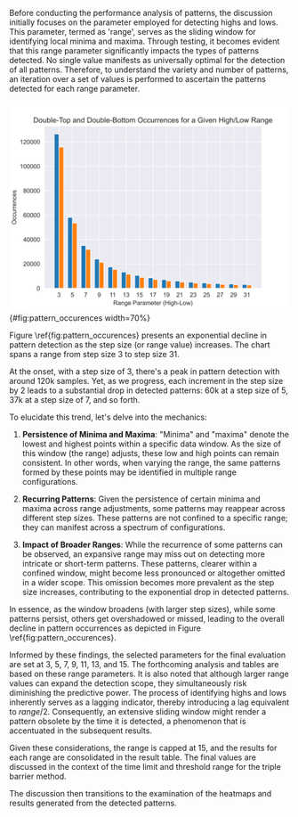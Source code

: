 Before conducting the performance analysis of patterns, the discussion initially focuses on the parameter employed for detecting highs and lows. This parameter, termed as 'range', serves as the sliding window for identifying local minima and maxima. Through testing, it becomes evident that this range parameter significantly impacts the types of patterns detected. No single value manifests as universally optimal for the detection of all patterns. Therefore, to understand the variety and number of patterns, an iteration over a set of values is performed to ascertain the patterns detected for each range parameter.

![Occurrences of pattern for each range parameter.](../../scripts/pattern-statistics/figures/occurrences_double-bottom_double-top_range.svg ){#fig:pattern_occurences width=70%}

Figure \ref{fig:pattern_occurences} presents an exponential decline in pattern detection as the step size (or range value) increases. The chart spans a range from step size 3 to step size 31.

At the onset, with a step size of 3, there's a peak in pattern detection with around 120k samples. Yet, as we progress, each increment in the step size by 2 leads to a substantial drop in detected patterns: 60k at a step size of 5, 37k at a step size of 7, and so forth.

To elucidate this trend, let's delve into the mechanics:

1. **Persistence of Minima and Maxima**: "Minima" and "maxima" denote the lowest and highest points within a specific data window. As the size of this window (the range) adjusts, these low and high points can remain consistent. In other words, when varying the range, the same patterns formed by these points may be identified in multiple range configurations.

2. **Recurring Patterns**: Given the persistence of certain minima and maxima across range adjustments, some patterns may reappear across different step sizes. These patterns are not confined to a specific range; they can manifest across a spectrum of configurations.

3. **Impact of Broader Ranges**: While the recurrence of some patterns can be observed, an expansive range may miss out on detecting more intricate or short-term patterns. These patterns, clearer within a confined window, might become less pronounced or altogether omitted in a wider scope. This omission becomes more prevalent as the step size increases, contributing to the exponential drop in detected patterns.

In essence, as the window broadens (with larger step sizes), while some patterns persist, others get overshadowed or missed, leading to the overall decline in pattern occurrences as depicted in Figure \ref{fig:pattern_occurences}.

Informed by these findings, the selected parameters for the final evaluation are set at 3, 5, 7, 9, 11, 13, and 15. The forthcoming analysis and tables are based on these range parameters. It is also noted that although larger range values can expand the detection scope, they simultaneously risk diminishing the predictive power. The process of identifying highs and lows inherently serves as a lagging indicator, thereby introducing a lag equivalent to $range/2$. Consequently, an extensive sliding window might render a pattern obsolete by the time it is detected, a phenomenon that is accentuated in the subsequent results.

Given these considerations, the range is capped at 15, and the results for each range are consolidated in the result table. The final values are discussed in the context of the time limit and threshold range for the triple barrier method.

The discussion then transitions to the examination of the heatmaps and results generated from the detected patterns.